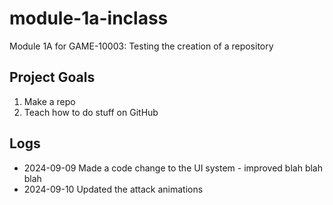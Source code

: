 # module-1a-inclass
Module 1A for GAME-10003: Testing the creation of a repository

## Project Goals
1. Make a repo
2. Teach how to do stuff on GitHub

## Logs
- 2024-09-09 Made a code change to the UI system - improved blah blah blah
- 2024-09-10 Updated the attack animations
